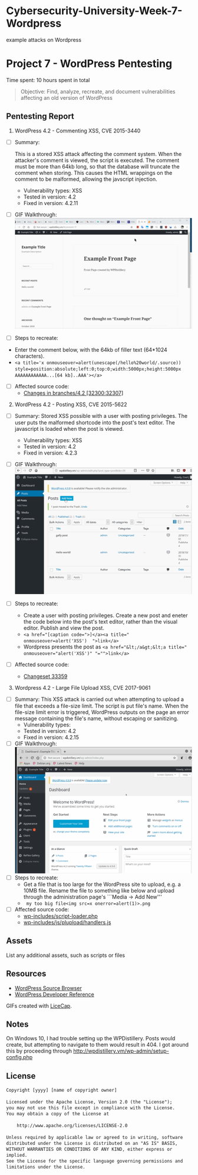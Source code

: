 # Cybersecurity-University-Week-7-Wordpress
example attacks on Wordpress

# Project 7 - WordPress Pentesting

Time spent: 10 hours spent in total

> Objective: Find, analyze, recreate, and document vulnerabilities affecting an old version of WordPress

## Pentesting Report

1. WordPress 4.2 - Commenting XSS, CVE 2015-3440
  - [ ] Summary: 
  
      This is a stored XSS attack affecting the comment system. When the attacker's comment is viewed, the script is executed. The comment must be more than 64kb long, so that the database will truncate the comment when storing. This causes the HTML wrappings on the comment to be malformed, allowing the javscript injection.
      
    - Vulnerability types: XSS
    - Tested in version: 4.2
    - Fixed in version: 4.2.11
  - [ ] GIF Walkthrough: ![WP 4.2 xss comment gif](https://github.com/ramonpetgrave64/Cybersecurity-University-Week-7-Wordpress/blob/master/xss%20comment.gif?raw=true)
  - [ ] Steps to recreate: 
  - Enter the comment below, with the 64kb of filler text (64*1024 characters). 
  - ``` <a title='x onmouseover=alert(unescape(/hello%20world/.source)) style=position:absolute;left:0;top:0;width:5000px;height:5000px  AAAAAAAAAAAA...[64 kb]..AAA'></a> ```
  - [ ] Affected source code:
    - [Changes in branches/4.2 [32300:32307]](https://core.trac.wordpress.org/changeset?sfp_email=&sfph_mail=&reponame=&new=32307%40branches%2F4.2&old=32300%40branches%2F4.2)
    
2. WordPress 4.2 - Posting XSS, CVE 2015-5622
  - [ ] Summary: Stored XSS possible with a user with posting privileges. The user puts the malformed shortcode into the post's text editor. The javascript is loaded when the post is viewed.
    - Vulnerability types: XSS
    - Tested in version: 4.2
    - Fixed in version: 4.2.3
  - [ ] GIF Walkthrough: ![WP 4.2 xss post gif](https://github.com/ramonpetgrave64/Cybersecurity-University-Week-7-Wordpress/blob/master/xss%20post.gif?raw=true)
  - [ ] Steps to recreate: 
    - Create a user with posting privileges. Create a new post and eneter the code below into the post's text editor, rather than the visual editor. Publish and view the post.
    - ```<a href="[caption code=">]</a><a title=" onmouseover=alert('XSS')  ">link</a>```
    - Wordpress presents the post as ```<a href="&lt;/a&gt;&lt;a title=" onmouseover="alert('XSS')" "="">link</a>```
  
  - [ ] Affected source code:
    - [Changeset 33359](https://core.trac.wordpress.org/changeset/33359)
    
3. Wordpress 4.2 - Large File Upload XSS, CVE 2017-9061
  - [ ] Summary: This XSS attack is carried out when attempting to upload a file that exceeds a file-size limit. The script is put file's name. When the file-size limit error is triggered, WordPress outputs on the page an error message containing the file's name, without escaping or sanitizing.
    - Vulnerability types:
    - Tested in version: 4.2
    - Fixed in version: 4.2.15
  - [ ] GIF Walkthrough: ![WP 4.2 xss file upload gif](https://raw.githubusercontent.com/ramonpetgrave64/Cybersecurity-University-Week-7-Wordpress/master/xss%20file%20upload.gif?token=Ae5bC6NqBSD9BZVkEPhxFOmK20waq-Niks5b55qswA%3D%3D)
  - [ ] Steps to recreate: 
    - Get a file that is too large for the WordPress site to upload, e.g. a 10MB file. Rename the file to something like below and upload through the administration page's ```Media -> Add New'''
    - ``` my too big file<img src=x onerror=alert(1)>.png```
  - [ ] Affected source code: 
    - [wp-includes/script-loader.php](https://core.trac.wordpress.org/changeset/37375/branches/4.2/src/wp-includes/script-loader.php?contextall=1&old=32211&old_path=%2Ftrunk%2Fsrc%2Fwp-includes%2Fscript-loader.php)
    - [wp-includes/js/plupload/handlers.js](https://core.trac.wordpress.org/changeset/40742/branches/4.2/src/wp-includes/js/plupload/handlers.js?old=31690&old_path=trunk%2Fsrc%2Fwp-includes%2Fjs%2Fplupload%2Fhandlers.js)

## Assets

List any additional assets, such as scripts or files

## Resources

- [WordPress Source Browser](https://core.trac.wordpress.org/browser/)
- [WordPress Developer Reference](https://developer.wordpress.org/reference/)

GIFs created with [LiceCap](http://www.cockos.com/licecap/).

## Notes

On Windows 10, I had trouble setting up the WPDistillery. Posts would create, but attempting to navigate to them would result in 404.
I got around this by proceeding through http://wpdistillery.vm/wp-admin/setup-config.php

## License

    Copyright [yyyy] [name of copyright owner]

    Licensed under the Apache License, Version 2.0 (the "License");
    you may not use this file except in compliance with the License.
    You may obtain a copy of the License at

        http://www.apache.org/licenses/LICENSE-2.0

    Unless required by applicable law or agreed to in writing, software
    distributed under the License is distributed on an "AS IS" BASIS,
    WITHOUT WARRANTIES OR CONDITIONS OF ANY KIND, either express or implied.
    See the License for the specific language governing permissions and
    limitations under the License.
